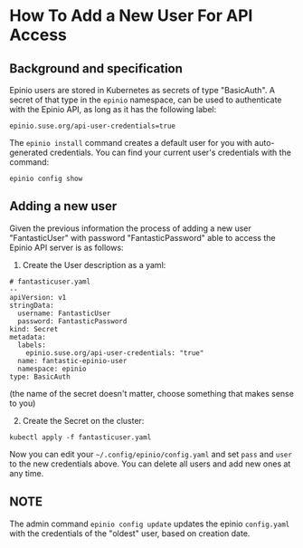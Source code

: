 # How To Add a New User For API Access

## Background and specification

Epinio users are stored in Kubernetes as secrets of type "BasicAuth". A secret
of that type in the `epinio` namespace, can be used to authenticate with
the Epinio API, as long as it has the following label:

```
epinio.suse.org/api-user-credentials=true
```

The `epinio install` command creates a default user for you with auto-generated
credentials. You can find your current user's credentials with the command:

```
epinio config show
```

## Adding a new user

Given the previous information the process of adding a new user "FantasticUser"
with password "FantasticPassword" able to access the Epinio API server is as follows:

1. Create the User description as a yaml:

```
# fantasticuser.yaml
--
apiVersion: v1
stringData:
  username: FantasticUser
  password: FantasticPassword
kind: Secret
metadata:
  labels:
    epinio.suse.org/api-user-credentials: "true"
  name: fantastic-epinio-user
  namespace: epinio
type: BasicAuth
```

(the name of the secret doesn't matter, choose something that makes sense to you)

2. Create the Secret on the cluster:

```
kubectl apply -f fantasticuser.yaml
```

Now you can edit your `~/.config/epinio/config.yaml` and set `pass` and `user`
to the new credentials above. You can delete all users and add new ones at any
time.

## NOTE

The admin command `epinio config update` updates the epinio `config.yaml`
with the credentials of the "oldest" user, based on creation date.
